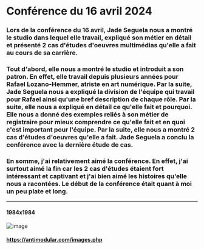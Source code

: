 # **Conférence du 16 avril 2024** 

### **Lors de la conférence du 16 avril, Jade Seguela nous a montré le studio dans lequel elle travail, expliqué son métier en détail et présenté 2 cas d'études d'oeuvres multimédias qu'elle a fait au cours de sa carrière.**
### **Tout d'abord, elle nous a montré le studio et introduit a son patron. En effet, elle travail depuis plusieurs années pour Rafael Lozano-Hemmer, atriste en art numérique. Par la suite, Jade Seguela nous a expliqué la division de l'équipe qui travail pour Rafael ainsi qu'une bref description de chaque rôle. Par la suite, elle nous a expliqué en détail ce qu'elle fait et pourquoi. Elle nous a donné des exemples reliés à son métier de registraire pour mieux comprendre ce qu'elle fait et en quoi c'est important pour l'équipe. Par la suite, elle nous a montré 2 cas d'études d'oeuvres qu'elle a fait. Jade Seguela a conclu la conférence avec la dernière étude de cas.**

### **En somme, j'ai relativement aimé la conférence. En effet, j'ai surtout aimé la fin car les 2 cas d'études étaient fort intéressant et captivant et j'ai bien aimé les histoires qu'elle nous a racontées. Le début de la conférence était quant à moi un peu plate et long.**
__________

#### **1984x1984**
![image](https://github.com/JoCrevier/H24_V11_inspiration_Crevier/assets/112189750/2ac57960-6023-4074-b685-7449af3b6d5e)

#### **https://antimodular.com/images.php**

